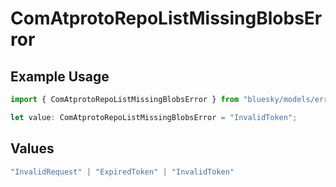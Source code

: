 # ComAtprotoRepoListMissingBlobsError

## Example Usage

```typescript
import { ComAtprotoRepoListMissingBlobsError } from "bluesky/models/errors";

let value: ComAtprotoRepoListMissingBlobsError = "InvalidToken";
```

## Values

```typescript
"InvalidRequest" | "ExpiredToken" | "InvalidToken"
```